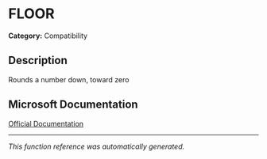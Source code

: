 # FLOOR

**Category:** Compatibility

## Description
Rounds a number down, toward zero

## Microsoft Documentation
[Official Documentation](https://support.microsoft.com//en-us/office/floor-function-14bb497c-24f2-4e04-b327-b0b4de5a8886)

---
*This function reference was automatically generated.*
